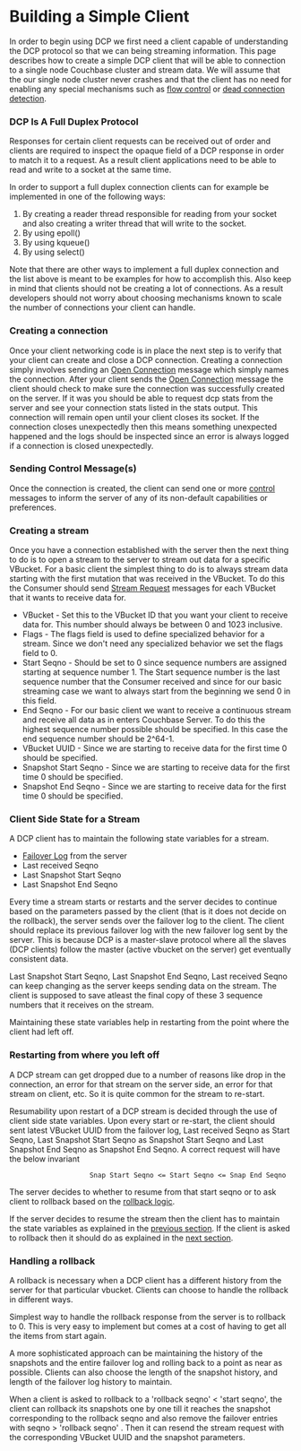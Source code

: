 # Building a Simple Client

In order to begin using DCP we first need a client capable of understanding the DCP protocol so that we can being streaming information. This page describes how to create a simple DCP client that will be able to connection to a single node Couchbase cluster and stream data. We will assume that the our single node cluster never crashes and that the client has no need for enabling any special mechanisms such as [flow control](flow-control.md) or [dead connection detection](dead-connections.md).

### DCP Is A Full Duplex Protocol

Responses for certain client requests can be received out of order and clients are required to inspect the opaque field of a DCP response in order to match it to a request. As a result client applications need to be able to read and write to a socket at the same time.

In order to support a full duplex connection clients can for example be implemented in one of the following ways:

1. By creating a reader thread responsible for reading from your socket and also creating a writer thread that will write to the socket.
2. By using epoll()
3. By using kqueue()
4. By using select()

Note that there are other ways to implement a full duplex connection and the list above is meant to be examples for how to accomplish this. Also keep in mind that clients should not be creating a lot of connections. As a result developers should not worry about choosing mechanisms known to scale the number of connections your client can handle.

### Creating a connection

Once your client networking code is in place the next step is to verify that your client can create and close a DCP connection. Creating a connection simply involves sending an [Open Connection](commands/open-connection.md) message which simply names the connection. After your client sends the [Open Connection](open-connection.md) message the client should check to make sure the connection was successfully created on the server. If it was you should be able to request dcp stats from the server and see your connection stats listed in the stats output. This connection will remain open until your client closes its socket. If the connection closes unexpectedly then this means something unexpected happened and the logs should be inspected since an error is always logged if a connection is closed unexpectedly.

### Sending Control Message(s)
Once the connection is created, the client can send one or more [control](commands/control.md) messages to inform the server of any of its non-default capabilities or preferences.

### Creating a stream

Once you have a connection established with the server then the next thing to do is to open a stream to the server to stream out data for a specific VBucket. For a basic client the simplest thing to do is to always stream data starting with the first mutation that was received in the VBucket. To do this the Consumer should send [Stream Request](commands/stream-request.md) messages for each VBucket that it wants to receive data for.

* VBucket - Set this to the VBucket ID that you want your client to receive data for. This number should always be between 0 and 1023 inclusive.
* Flags - The flags field is used to define specialized behavior for a stream. Since we don't need any specialized behavior we set the flags field to 0.
* Start Seqno - Should be set to 0 since sequence numbers are assigned starting at sequence number 1. The Start sequence number is the last sequence number that the Consumer received and since for our basic streaming case we want to always start from the beginning we send 0 in this field.
* End Seqno - For our basic client we want to receive a continuous stream and receive all data as in enters Couchbase Server. To do this the highest sequence number possible should be specified. In this case the end sequence number should be 2^64-1.
* VBucket UUID - Since we are starting to receive data for the first time 0 should be specified.
* Snapshot Start Seqno - Since we are starting to receive data for the first time 0 should be specified.
* Snapshot End Seqno - Since we are starting to receive data for the first time 0 should be specified.


### Client Side State for a Stream

A DCP client has to maintain the following state variables for a stream.

* [Failover Log](failure-scenarios.md) from the server
* Last received Seqno
* Last Snapshot Start Seqno
* Last Snapshot End Seqno

Every time a stream starts or restarts and the server decides to continue based on the parameters passed by the client (that is it does not decide on the rollback), the server sends over the failover log to the client. The client should replace its previous failover log with the new failover log sent by the server. This is because DCP is a master-slave protocol where all the slaves (DCP clients) follow the master (active vbucket on the server) get eventually consistent data.

Last Snapshot Start Seqno, Last Snapshot End Seqno, Last received Seqno can keep changing as the server keeps sending data on the stream. The client is supposed to save atleast the final copy of these 3 sequence numbers that it receives on the stream.

Maintaining these state variables help in restarting from the point where the client had left off.

### Restarting from where you left off
A DCP stream can get dropped due to a number of reasons like drop in the connection, an error for that stream on the server side, an error for that stream on client, etc. So it is quite common for the stream to re-start.

Resumability upon restart of a DCP stream is decided through the use of client side state variables. Upon every start or re-start, the client should sent latest VBucket UUID from the failover log, Last received Seqno as Start Seqno, Last Snapshot Start Seqno as Snapshot Start Seqno and Last Snapshot End Seqno as Snapshot End Seqno. A correct request will have the below invariant

						Snap Start Seqno <= Start Seqno <= Snap End Seqno

The server decides to whether to resume from that start seqno or to ask client to rollback based on the [rollback logic](rollback.md).

If the server decides to resume the stream then the client has to maintain the state variables as explained in the [previous section](building-a-simple-client.md#client-side-state-for-a-stream). If the client is asked to rollback then it should do as explained in the [next section](building-a-simple-client.md#handling-a-rollback).

### Handling a rollback
A rollback is necessary when a DCP client has a different history from the server for that particular vbucket. Clients can choose to handle the rollback in different ways.

Simplest way to handle the rollback response from the server is to rollback to 0. This is very easy to implement but comes at a cost of having to get all the items from start again.

A more sophisticated approach can be maintaining the history of the snapshots and the entire failover log and rolling back to a point as near as possible. Clients can also choose the length of the snapshot history, and length of the failover log history to maintain.

When a client is asked to rollback to a 'rollback seqno' < 'start seqno', the client can rollback its snapshots one by one till it reaches the snapshot corresponding to the rollback seqno and also remove the failover entries with seqno > 'rollback seqno' . Then it can resend the stream request with the corresponding VBucket UUID and the snapshot parameters.

